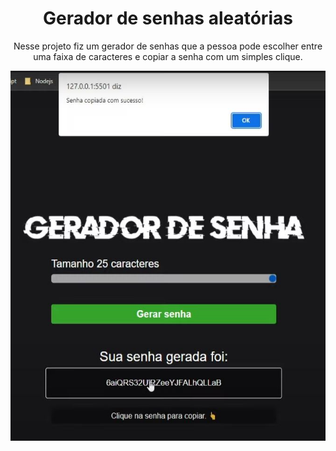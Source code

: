 <h1 align="center">Gerador de senhas aleatórias</h1>

<p align="center">Nesse projeto fiz um gerador de senhas que a pessoa pode escolher entre uma faixa de caracteres e copiar a senha com um simples clique.</p>

<p align="center"> <img src="./assets/gerador-de-senha.JPG" alt="gerador-de-senha"></p>
